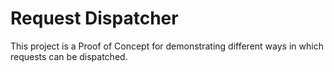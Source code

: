# Request Dispatcher

This project is a Proof of Concept for demonstrating different ways in which requests can be dispatched.

